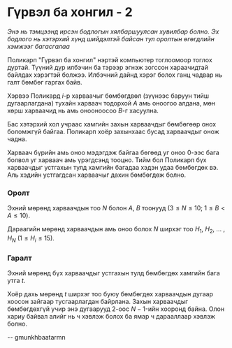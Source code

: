 Гүрвэл ба хонгил - 2
====================
*Энэ нь тэмцээнд ирсэн бодлогын хялбаршуулсан хувилбар болно. Эх бодлого нь
хэтэрхий хүнд шийдэлтэй байсан тул оролтын өгөгдлийн хэмжээг багасгалаа*

Поликарп "Гүрвэл ба хонгил" нэртэй компьютер тоглоомоор тоглох дуртай. Түүний
дүр илбэчин ба тэрээр эгнэж зогссон хараачидтай байлдах хэрэгтэй болжээ.
Илбэчний дайнд хэрэг болох ганц чадвар нь галт бөмбөг гаргах байв.

Хэрвээ Поликард $i$-р харваачыг бөмбөгдвөл (зүүнээс баруун тийш дугаарлагдана)
тухайн харваач тодорхой $A$ амь оноогоо алдана, мөн хөрш харваачид нь амь
онооноосоо $B$-г хасуулна.

Бас хэтэрхий хол учраас хамгийн захын харваачдыг бөмбөгөөр онох боломжгүй
байгаа. Поликарп хоёр захынхаас бусад харваачдыг онож чадна.

Харваач бүрийн амь оноо мэдэгдэж байгаа бөгөөд уг оноо $0$-ээс бага болвол уг
харваач амь үрэгдсэнд тооцно. Тийм бол Поликарп бүх харваачдыг устгахын тулд
хамгийн багадаа хэдэн удаа бөмбөгдөх вэ. Аль хэдийн устгагдсан харваачыг дахин
бөмбөгдөж болно.


### Оролт
Эхний мөрөнд харваачдын тоо $N$ болон $A$, $B$ тоонууд ($3 ≤ N ≤ 10$; $1 ≤ B < A ≤ 10$).

Дараагийн мөрөнд харваачдын амь оноо болох $N$ ширхэг тоо $H_1$, $H_2$, ... , $H_N$
($1 ≤ H_i ≤ 15$).

### Гаралт
Эхний мөрөнд бүх харваачдыг устгахын тулд бөмбөгдөх хамгийн бага утга $t$.

Хоёр дахь мөрөнд $t$ ширхэг тоо буюу бөмбөгдөх харваачдын дугаар хоосон зайгаар
тусгаарлагдан байрлана. Захын харваачдыг бөмбөгдөхгүй учир энэ дугаарууд $2$-оос
$N-1$-ийн хооронд байна. Олон хариу байвал алийг нь ч хэвлэж болох ба ямар ч
дарааллаар хэвлэж болно.

-- gmunkhbaatarmn
